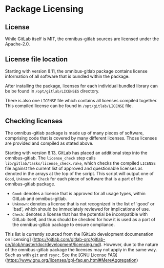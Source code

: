 # Package Licensing

## License


While GitLab itself is MIT, the omnibus-gitlab sources are licensed under the Apache-2.0.

## License file location

Starting with version 8.11, the omnibus-gitlab package contains license
information of all software that is bundled within the package.

After installing the package, licenses for each individual bundled library
can be be found in `/opt/gitlab/LICENSES` directory.

There is also one `LICENSE` file which contains all licenses compiled together.
This compiled license can be found in `/opt/gitlab/LICENSE` file.


## Checking licenses

The omnibus-gitlab package is made up of many pieces of software, comprising code
that is covered by many different licenses. Those licenses are provided and
compiled as stated above.

Starting with version 8.13, GitLab has placed an additional step into the
omnibus-gitlab.  The `license_check` step calls
`lib/gitlab/tasks/license_check.rake`, which checks the compiled `LICENSE` file
against the current list of approved and questionable licenses as denoted in the
arrays at the top of the script. This script will output one of `Good`,
`Unknown` or `Check` for each piece of software that is a part of the
omnibus-gitlab package.

- `Good`: denotes a license that is approved for all usage types, within GitLab and
omnibus-gitlab.
- `Unknown`: denotes a license that is not recognized in the list of 'good' or 'bad',
which should be immediately reviewed for implications of use.
- `Check`: denotes a license that has the potential be incompatible with GitLab itself,
and thus should be checked for how it is used as a part of the omnibus-gitlab package
to ensure compliance.

This list is currently sourced from the [GitLab development documenation on licensing]
(https://gitlab.com/gitlab-org/gitlab-ce/blob/master/doc/development/licensing.md).
However, due to the nature of the omnibus-gitlab package the licenses may not apply
in the same way. Such as with `git` and `rsync`. See the [GNU License FAQ]
(https://www.gnu.org/licenses/gpl-faq.en.html#MereAggregation)
